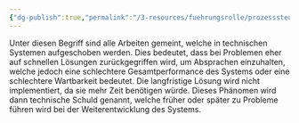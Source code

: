 ```yaml
---
{"dg-publish":true,"permalink":"/3-resources/fuehrungsrolle/prozesssteuerung/kanban/technische-schulden/","created":"2024-04-14T16:26:11.544+02:00","updated":"2024-04-15T08:29:55.431+02:00"}
---
```



Unter diesen Begriff sind alle Arbeiten gemeint, welche in technischen Systemen aufgeschoben werden. Dies bedeutet, dass bei Problemen eher auf schnellen Lösungen zurückgegriffen wird, um Absprachen einzuhalten, welche jedoch eine schlechtere Gesamtperformance des Systems oder eine schlechtere Wartbarkeit bedeutet. Die langfristige Lösung wird nicht implementiert, da sie mehr Zeit benötigen würde. Dieses Phänomen wird dann technische Schuld genannt, welche früher oder später zu Probleme führen wird bei der Weiterentwicklung des Systems.
